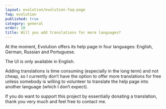 ```yaml
---
layout: evolution/evolution-faq-page
faq: evolution
published: true
category: general
order: 10
title: Will you add translations for more languages?
---
```


At the moment, Evolution offers its help page in four languages: English, German, Russian and Portuguese. 

The UI is only available in English. 

Adding translations is time consuming  (especially in the long term) and not cheap, so I currently don‘t have the option to offer more translations for free unless somebody is willing to volunteer to translate the help page into another language (which I don‘t expect). 

If you do want to support this project by essentially donating a translation, thank you very much and feel free to contact me.